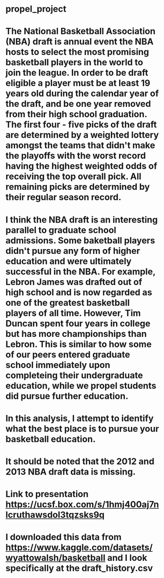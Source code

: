 # propel_project
# The National Basketball Association (NBA) draft is annual event the NBA hosts to select the most promising basketball players in the world to join the league. In order to be draft eligible a player must be at least 19 years old during the calendar year of the draft, and be one year removed from their high school graduation. The first four - five picks of the draft are determined by a weighted lottery amongst the teams that didn't make the playoffs with the worst record having the highest weighted odds of receiving the top overall pick. All remaining picks are determined by their regular season record. 

# I think the NBA draft is an interesting parallel to graduate school admissions. Some baketball players didn't pursue any form of higher education and were ultimately successful in the NBA. For example, Lebron James was drafted out of high school and is now regarded as one of the greatest basketball players of all time. However, Tim Duncan spent four years in college but has more championships than Lebron. This is similar to how some of our peers entered graduate school immediately upon completeing their undergraduate education, while we propel students did pursue further education.   

# In this analysis, I attempt to identify what the best place is to pursue your basketball education. 



# It should be noted that the 2012 and 2013 NBA draft data is missing. 

# Link to presentation https://ucsf.box.com/s/1hmj400aj7nlcruthawsdol3tqzsks9q

# I downloaded this data from https://www.kaggle.com/datasets/wyattowalsh/basketball and I look specifically at the draft_history.csv

